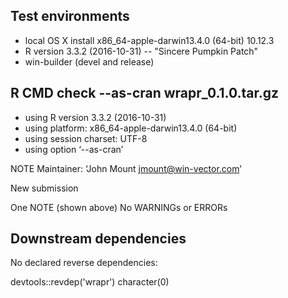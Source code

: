 

## Test environments

 * local OS X install x86_64-apple-darwin13.4.0 (64-bit) 10.12.3
 * R version 3.3.2 (2016-10-31) -- "Sincere Pumpkin Patch"
 * win-builder (devel and release) 

## R CMD check --as-cran wrapr_0.1.0.tar.gz

* using R version 3.3.2 (2016-10-31)
* using platform: x86_64-apple-darwin13.4.0 (64-bit)
* using session charset: UTF-8
* using option ‘--as-cran’

NOTE
Maintainer: ‘John Mount <jmount@win-vector.com>’

New submission

One NOTE (shown above)
No WARNINGs or ERRORs

## Downstream dependencies

No declared reverse dependencies:

  devtools::revdep('wrapr')
  character(0)

